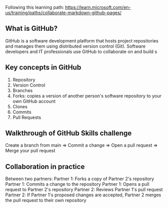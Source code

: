 Following this learning path: <https://learn.microsoft.com/en-us/training/paths/collaborate-markdown-github-pages/>

## What is GitHub?

GitHub is a software development platform that hosts project repositories and manages them using distributed version control (Git). Software developers and IT professionals use GitHub to collaborate on and build s

## Key concepts in GitHub

1. Repository
2. Version Control
3. Branches
4. Forks: copies a version of another person's software repository to your own GitHub account
5. Clones
6. Commits
7. Pull Requests

## Walkthrough of GitHub Skills challenge

Create a branch from main ⇒ Commit a change ⇒ Open a pull request ⇒ Merge your pull request

## Collaboration in practice

Between two partners:
  Partner 1: Forks a copy of Partner 2's repository
  Partner 1: Commits a change to the repository
  Partner 1: Opens a pull request to Partner 2's repository
  Partner 2: Reviews Partner 1's pull request
  Partner 2: If Partner 1's proposed changes are accepted, Partner 2 merges the pull request to their own repository
